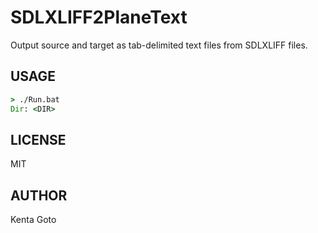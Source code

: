 # SDLXLIFF2PlaneText  

Output source and target as tab-delimited text files from SDLXLIFF files.  

## USAGE  
```cmd
> ./Run.bat
Dir: <DIR>
```

## LICENSE  
MIT

## AUTHOR  
Kenta Goto
